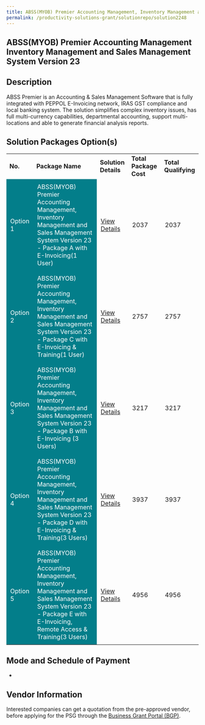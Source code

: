 ```yaml
---
title: ABSS(MYOB) Premier Accounting Management, Inventory Management and Sales Management System Version 23
permalink: /productivity-solutions-grant/solutionrepo/solution2248
---
```


## ABSS(MYOB) Premier Accounting Management Inventory Management and Sales Management System Version 23

## Description

ABSS Premier is an Accounting & Sales Management Software that is fully integrated with PEPPOL E-Invoicing network, IRAS GST compliance and local banking system. The solution simplifies complex inventory issues, has full multi-currency capabilities, departmental accounting, support multi-locations and able to generate financial analysis reports.

## Solution Packages Option(s)

<table>
<tr>
<td><b>No.</b></td>
<td><b>Package Name</b></td>
<td><b>Solution Details</b></td>
<td><b>Total Package Cost</b></td>
<td><b>Total Qualifying</b></td>
</tr>
<tr>
<td style='padding: 10px; background-color: #037E8A; color: #FFFFFF;'>Option 1</td>
<td style='padding: 10px; background-color: #037E8A; color: #FFFFFF;'>ABSS(MYOB) Premier Accounting Management, Inventory Management and Sales Management System Version 23 - Package A with E-Invoicing(1 User)</td>
<td style='padding: 10px;'><a href='https://www.gobusiness.gov.sg/images/psg/Desensitised_E_Click_Annex_3_CR_wef_2_Sept_2021_Part_1.pdf' target='_blank'>View Details</a></td>
<td style='padding: 10px;'>2037</td>
<td style='padding: 10px;'>2037</td>
</tr>
<tr>
<td style='padding: 10px; background-color: #037E8A; color: #FFFFFF;'>Option 2</td>
<td style='padding: 10px; background-color: #037E8A; color: #FFFFFF;'>ABSS(MYOB) Premier Accounting Management, Inventory Management and Sales Management System Version 23 - Package C with E-Invoicing & Training(1 User)</td>
<td style='padding: 10px;'><a href='https://www.gobusiness.gov.sg/images/psg/Desensitised_E_Click_Annex_3_CR_wef_2_Sept_2021_Part_2.pdf' target='_blank'>View Details</a></td>
<td style='padding: 10px;'>2757</td>
<td style='padding: 10px;'>2757</td>
</tr>
<tr>
<td style='padding: 10px; background-color: #037E8A; color: #FFFFFF;'>Option 3</td>
<td style='padding: 10px; background-color: #037E8A; color: #FFFFFF;'>ABSS(MYOB) Premier Accounting Management, Inventory Management and Sales Management System Version 23 - Package B with E-Invoicing (3 Users)</td>
<td style='padding: 10px;'><a href='https://www.gobusiness.gov.sg/images/psg/Desensitised_E_Click_Annex_3_CR_wef_2_Sept_2021_Part_3.pdf' target='_blank'>View Details</a></td>
<td style='padding: 10px;'>3217</td>
<td style='padding: 10px;'>3217</td>
</tr>
<tr>
<td style='padding: 10px; background-color: #037E8A; color: #FFFFFF;'>Option 4</td>
<td style='padding: 10px; background-color: #037E8A; color: #FFFFFF;'>ABSS(MYOB) Premier Accounting Management, Inventory Management and Sales Management System Version 23 - Package D with E-Invoicing & Training(3 Users)</td>
<td style='padding: 10px;'><a href='https://www.gobusiness.gov.sg/images/psg/Desensitised_E_Click_Annex_3_CR_wef_2_Sept_2021_Part_4.pdf' target='_blank'>View Details</a></td>
<td style='padding: 10px;'>3937</td>
<td style='padding: 10px;'>3937</td>
</tr>
<tr>
<td style='padding: 10px; background-color: #037E8A; color: #FFFFFF;'>Option 5</td>
<td style='padding: 10px; background-color: #037E8A; color: #FFFFFF;'>ABSS(MYOB) Premier Accounting Management, Inventory Management and Sales Management System Version 23 - Package E with E-Invoicing, Remote Access & Training(3 Users)</td>
<td style='padding: 10px;'><a href='https://www.gobusiness.gov.sg/images/psg/Desensitised_E_Click_Annex_3_CR_wef_2_Sept_2021_Part_5.pdf' target='_blank'>View Details</a></td>
<td style='padding: 10px;'>4956</td>
<td style='padding: 10px;'>4956</td>
</tr>
</table>

## Mode and Schedule of Payment

 - 

## Vendor Information

 

Interested companies can get a quotation from the pre-approved vendor, before applying for the PSG through the <a href='https://www.businessgrants.gov.sg/' target='_blank' rel='noopener'>Business Grant Portal (BGP)</a>.

<script src="/jquery/resize-tables.js"></script>

